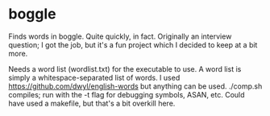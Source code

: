 # boggle
Finds words in boggle. Quite quickly, in fact. Originally an interview question; I got the job, but it's a fun project which I decided to keep at a bit more. 

Needs a word list (wordlist.txt) for the executable to use. A word list is simply a whitespace-separated list of words. I used https://github.com/dwyl/english-words but anything can be used. ./comp.sh compiles; run with the -t flag for debugging symbols, ASAN, etc. Could have used a makefile, but that's a bit overkill here. 
